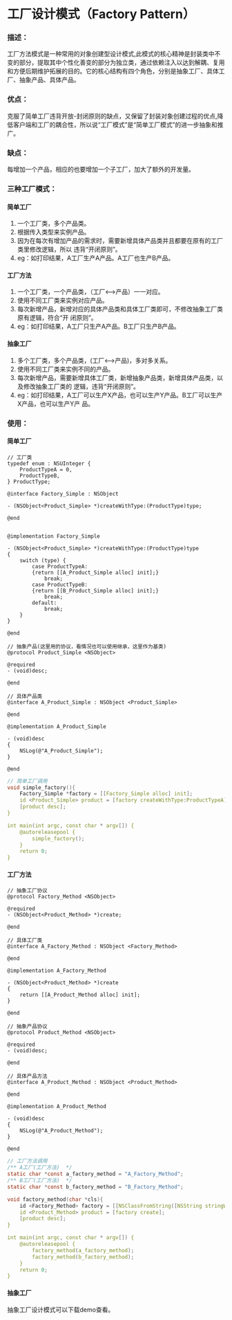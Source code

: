 # 工厂设计模式（Factory Pattern）

### 描述：
工厂方法模式是一种常用的对象创建型设计模式,此模式的核心精神是封装类中不变的部分，提取其中个性化善变的部分为独立类，通过依赖注入以达到解耦、复用和方便后期维护拓展的目的。它的核心结构有四个角色，分别是抽象工厂、具体工厂、抽象产品、具体产品。
### 优点：
克服了简单工厂违背开放-封闭原则的缺点，又保留了封装对象创建过程的优点,降低客户端和工厂的耦合性，所以说“工厂模式”是“简单工厂模式”的进一步抽象和推广。
### 缺点：
每增加一个产品，相应的也要增加一个子工厂，加大了额外的开发量。  

### 三种工厂模式：
#### 简单工厂
1. 一个工厂类，多个产品类。
2. 根据传入类型来实例产品。
3. 因为在每次有增加产品的需求时，需要新增具体产品类并且都要在原有的工厂类里修改逻辑，所以	违背“开闭原则”。
4. eg：如打印结果，A工厂生产A产品。A工厂也生产B产品。
         
#### 工厂方法
1. 一个工厂类，一个产品类，（工厂<-->产品）一一对应。
2. 使用不同工厂类来实例对应产品。
3. 每次新增产品，新增对应的具体产品类和具体工厂类即可，不修改抽象工厂类原有逻辑，符合“开	闭原则”。
4. eg：如打印结果，A工厂只生产A产品。B工厂只生产B产品。
         
#### 抽象工厂
1. 多个工厂类，多个产品类，(工厂<-->产品)，多对多关系。
2. 使用不同工厂类来实例不同的产品。
3. 每次新增产品，需要新增具体工厂类，新增抽象产品类，新增具体产品类，以及修改抽象工厂类的	逻辑，违背“开闭原则”。
4. eg：如打印结果，A工厂可以生产X产品，也可以生产Y产品。B工厂可以生产X产品，也可以生产Y产		品。
  
### 使用：
#### 简单工厂
```objc
// 工厂类
typedef enum : NSUInteger {
    ProductTypeA = 0,
    ProductTypeB,
} ProductType;

@interface Factory_Simple : NSObject

- (NSObject<Product_Simple> *)createWithType:(ProductType)type;

@end


@implementation Factory_Simple

- (NSObject<Product_Simple> *)createWithType:(ProductType)type
{
    switch (type) {
        case ProductTypeA:
        {return [[A_Product_Simple alloc] init];}
            break;
        case ProductTypeB:
        {return [[B_Product_Simple alloc] init];}
            break;
        default:
            break;
    }
}

@end
```
```objc
// 抽象产品(这里用的协议，看情况也可以使用继承，这里作为基类)
@protocol Product_Simple <NSObject>

@required
- (void)desc;

@end
```
```objc
// 具体产品类
@interface A_Product_Simple : NSObject <Product_Simple>

@end

@implementation A_Product_Simple

- (void)desc
{
    NSLog(@"A_Product_Simple");
}

@end
```

```c
// 简单工厂调用
void simple_factory(){
    Factory_Simple *factory = [[Factory_Simple alloc] init];
    id <Product_Simple> product = [factory createWithType:ProductTypeA];
    [product desc];
}

int main(int argc, const char * argv[]) {
    @autoreleasepool {
        simple_factory();
    }
    return 0;
}

```

#### 工厂方法
```objc
// 抽象工厂协议
@protocol Factory_Method <NSObject>

@required
- (NSObject<Product_Method> *)create;

@end
```
```objc
// 具体工厂类
@interface A_Factory_Method : NSObject <Factory_Method>

@end

@implementation A_Factory_Method

- (NSObject<Product_Method> *)create
{
    return [[A_Product_Method alloc] init];
}

@end
```
```objc
// 抽象产品协议
@protocol Product_Method <NSObject>

@required
- (void)desc;

@end
```
```objc
// 具体产品方法
@interface A_Product_Method : NSObject <Product_Method>

@end

@implementation A_Product_Method

- (void)desc
{
    NSLog(@"A_Product_Method");
}

@end
```
```c
// 工厂方法调用
/** A工厂(工厂方法)  */
static char *const a_factory_method = "A_Factory_Method";
/** B工厂(工厂方法)  */
static char *const b_factory_method = "B_Factory_Method";

void factory_method(char *cls){
    id <Factory_Method> factory = [[NSClassFromString([NSString stringWithUTF8String:cls]) alloc] init];
    id <Product_Method> product = [factory create];
    [product desc];
}

int main(int argc, const char * argv[]) {
    @autoreleasepool {
        factory_method(a_factory_method);
        factory_method(b_factory_method);
    }
    return 0;
}
```

#### 抽象工厂
抽象工厂设计模式可以下载demo查看。 